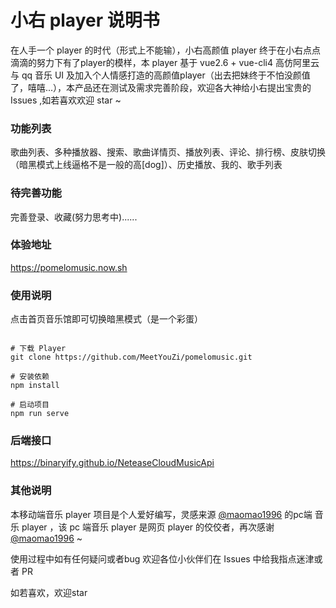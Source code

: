 # 小右 player 说明书

在人手一个 player 的时代（形式上不能输），小右高颜值 player 终于在小右点点滴滴的努力下有了player的模样，本 player 基于 vue2.6 + vue-cli4 高仿阿里云与 qq 音乐 UI 及加入个人情感打造的高颜值player（出去把妹终于不怕没颜值了，嘻嘻...），本产品还在测试及需求完善阶段，欢迎各大神给小右提出宝贵的 Issues ,如若喜欢欢迎 star ~ 

### 功能列表

歌曲列表、多种播放器、搜索、歌曲详情页、播放列表、评论、排行榜、皮肤切换（暗黑模式上线逼格不是一般的高[dog]）、历史播放、我的、歌手列表

### 待完善功能

完善登录、收藏(努力思考中)......

### 体验地址

https://pomelomusic.now.sh

### 使用说明

点击首页音乐馆即可切换暗黑模式（是一个彩蛋）

```

# 下载 Player
git clone https://github.com/MeetYouZi/pomelomusic.git

# 安装依赖
npm install

# 启动项目
npm run serve

```

### 后端接口

https://binaryify.github.io/NeteaseCloudMusicApi

### 其他说明

本移动端音乐 player 项目是个人爱好编写，灵感来源 [@maomao1996](https://github.com/maomao1996/Vue-mmPlayer) 的pc端 音乐 player ，该 pc 端音乐 player 是网页 player 的佼佼者，再次感谢 [@maomao1996](https://github.com/maomao1996/Vue-mmPlayer) ~

使用过程中如有任何疑问或者bug 欢迎各位小伙伴们在 Issues 中给我指点迷津或者 PR 

如若喜欢，欢迎star 


